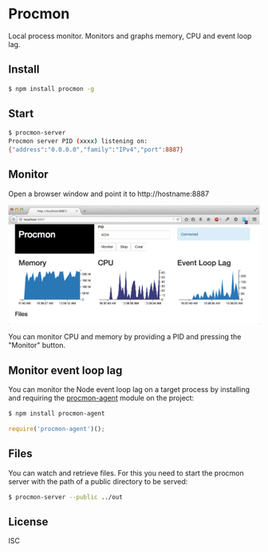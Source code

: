 # Procmon

Local process monitor. Monitors and graphs memory, CPU and event loop lag.

## Install

```bash
$ npm install procmon -g
```

## Start

```bash
$ procmon-server
Procmon server PID (xxxx) listening on:
{"address":"0.0.0.0","family":"IPv4","port":8887}
```

## Monitor

Open a browser window and point it to http://hostname:8887

![Snapshot](img/snapshot1.png)

You can monitor CPU and memory by providing a PID and pressing the "Monitor" button.

## Monitor event loop lag

You can monitor the Node event loop lag on a target process by installing and requiring the [procmon-agent](https://github.com/pgte/node-procmon-agent) module on the project:

```bash
$ npm install procmon-agent
```

```javascript
require('procmon-agent')();
```

## Files

You can watch and retrieve files. For this you need to start the procmon server with the path of a public directory to be served:

```bash
$ procmon-server --public ../out
```

## License

ISC